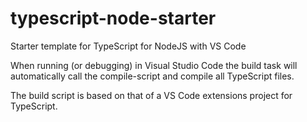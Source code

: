 # typescript-node-starter
Starter template for TypeScript for NodeJS with VS Code

When running (or debugging) in Visual Studio Code the build task will automatically call the compile-script and compile all TypeScript files.

The build script is based on that of a VS Code extensions project for TypeScript.
